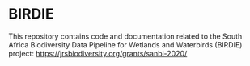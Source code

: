# BIRDIE
This repository contains code and documentation related to the South Africa Biodiversity Data Pipeline for Wetlands and Waterbirds (BIRDIE) project: https://jrsbiodiversity.org/grants/sanbi-2020/
